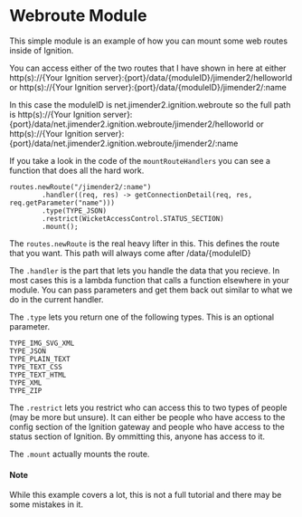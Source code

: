 # Webroute Module

This simple module is an example of how you can mount some web routes inside of Ignition.

You can access either of the two routes that I have shown in here at either http(s)://{Your Ignition server}:{port}/data/{moduleID}/jimender2/helloworld or http(s)://{Your Ignition server}:{port}/data/{moduleID}/jimender2/:name

In this case the moduleID is net.jimender2.ignition.webroute so the full path is http(s)://{Your Ignition server}:{port}/data/net.jimender2.ignition.webroute/jimender2/helloworld or http(s)://{Your Ignition server}:{port}/data/net.jimender2.ignition.webroute/jimender2/:name


If you take a look in the code of the `mountRouteHandlers` you can see a function that does all the hard work.

	routes.newRoute("/jimender2/:name")
            .handler((req, res) -> getConnectionDetail(req, res, req.getParameter("name")))
            .type(TYPE_JSON)
            .restrict(WicketAccessControl.STATUS_SECTION)
            .mount();

The `routes.newRoute` is the real heavy lifter in this.  This defines the route that you want.  This path will always come after /data/{moduleID}

The `.handler` is the part that lets you handle the data that you recieve.  In most cases this is a lambda function that calls a function elsewhere in your module.  You can pass parameters and get them back out similar to what we do in the current handler.

The `.type` lets you return one of the following types.  This is an optional parameter.

	TYPE_IMG_SVG_XML	 
	TYPE_JSON	 
	TYPE_PLAIN_TEXT	 
	TYPE_TEXT_CSS	 
	TYPE_TEXT_HTML	 
	TYPE_XML	 
	TYPE_ZIP

The `.restrict` lets you restrict who can access this to two types of people (may be more but unsure).  It can either be people who have access to the config section of the Ignition gateway and people who have access to the status section of Ignition.  By ommitting this, anyone has access to it.

The `.mount` actually mounts the route.
	
#### Note

While this example covers a lot, this is not a full tutorial and there may be some mistakes in it.